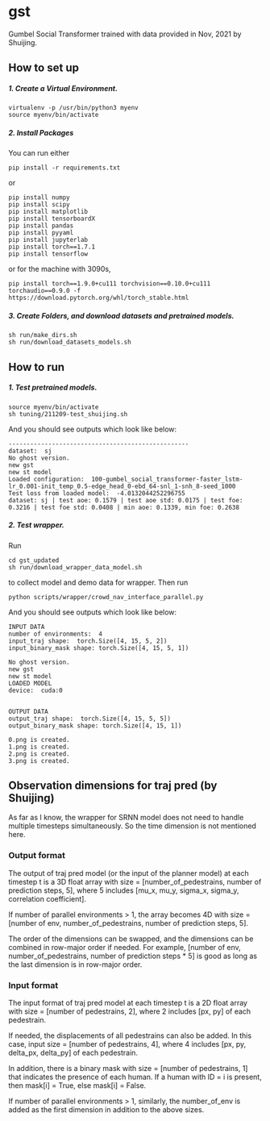 # gst
Gumbel Social Transformer trained with data provided in Nov, 2021 by Shuijing.

## How to set up
##### 1. Create a Virtual Environment.
```
virtualenv -p /usr/bin/python3 myenv
source myenv/bin/activate
```
##### 2. Install Packages
You can run either <br/>
```
pip install -r requirements.txt
```
or <br/>
```
pip install numpy
pip install scipy
pip install matplotlib
pip install tensorboardX
pip install pandas
pip install pyyaml
pip install jupyterlab
pip install torch==1.7.1
pip install tensorflow
```
or for the machine with 3090s,
```
pip install torch==1.9.0+cu111 torchvision==0.10.0+cu111 torchaudio==0.9.0 -f https://download.pytorch.org/whl/torch_stable.html
```
##### 3. Create Folders, and download datasets and pretrained models.
```
sh run/make_dirs.sh
sh run/download_datasets_models.sh
```

## How to run
##### 1. Test pretrained models.
```
source myenv/bin/activate
sh tuning/211209-test_shuijing.sh 
```
And you should see outputs which look like below:
```
--------------------------------------------------
dataset:  sj
No ghost version.
new gst
new st model
Loaded configuration:  100-gumbel_social_transformer-faster_lstm-lr_0.001-init_temp_0.5-edge_head_0-ebd_64-snl_1-snh_8-seed_1000
Test loss from loaded model:  -4.0132044252296755
dataset: sj | test aoe: 0.1579 | test aoe std: 0.0175 | test foe: 0.3216 | test foe std: 0.0408 | min aoe: 0.1339, min foe: 0.2638
```
##### 2. Test wrapper.
Run
```
cd gst_updated
sh run/download_wrapper_data_model.sh
```
to collect model and demo data for wrapper. Then run
```
python scripts/wrapper/crowd_nav_interface_parallel.py
```
And you should see outputs which look like below:
```
INPUT DATA
number of environments:  4
input_traj shape:  torch.Size([4, 15, 5, 2])
input_binary_mask shape: torch.Size([4, 15, 5, 1])

No ghost version.
new gst
new st model
LOADED MODEL
device:  cuda:0


OUTPUT DATA
output_traj shape:  torch.Size([4, 15, 5, 5])
output_binary_mask shape: torch.Size([4, 15, 1])

0.png is created.
1.png is created.
2.png is created.
3.png is created.
```

## Observation dimensions for traj pred (by Shuijing)
As far as I know, the wrapper for SRNN model does not need to handle multiple timesteps simultaneously. So the time dimension is not mentioned here.
### Output format
The output of traj pred model (or the input of the planner model) at each timestep t is a 3D float array with size = [number_of_pedestrains, number of prediction steps, 5], where 5 includes [mu_x, mu_y, sigma_x, sigma_y, correlation coefficient].

If number of parallel environments > 1, the array becomes 4D with size = [number of env, number_of_pedestrains, number of prediction steps, 5].

The order of the dimensions can be swapped, and the dimensions can be combined in row-major order if needed. For example, [number of env, number_of_pedestrains, number of prediction steps * 5] is good as long as the last dimension is in row-major order.

### Input format 
The input format of traj pred model at each timestep t is a 2D float array with size = [number of pedestrains, 2], where 2 includes [px, py] of each pedestrain. 

If needed, the displacements of all pedestrains can also be added. In this case, input size = [number of pedestrains, 4], where 4 includes [px, py, delta_px, delta_py] of each pedestrain. 

In addition, there is a binary mask with size = [number of pedestrains, 1] that indicates the presence of each human. If a human with ID = i is present, then mask[i] = True, else mask[i] = False.

If number of parallel environments > 1, similarly, the number_of_env is added as the first dimension in addition to the above sizes.

